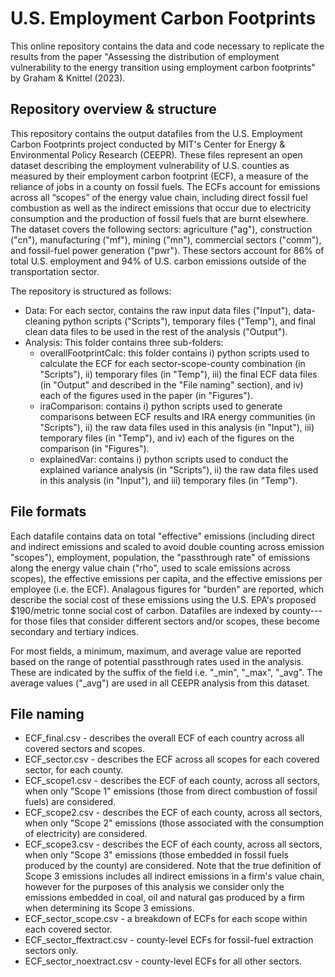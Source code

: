 # U.S. Employment Carbon Footprints
This online repository contains the data and code necessary to replicate the results from the paper "Assessing the distribution of employment vulnerability to the energy transition using employment carbon footprints" by Graham & Knittel (2023).

## Repository overview & structure
This repository contains the output datafiles from the U.S. Employment Carbon Footprints project conducted by MIT's Center for Energy & Environmental Policy Research (CEEPR). These files represent an open dataset describing the employment vulnerability of U.S. counties as measured by their employment carbon footprint (ECF), a measure of the reliance of jobs in a county on fossil fuels. The ECFs account for emissions across all “scopes” of the energy value chain, including direct fossil fuel combustion as well as the indirect emissions that occur due to electricity consumption and the production of fossil fuels that are burnt elsewhere. The dataset covers the following sectors: agriculture ("ag"), construction ("cn"), manufacturing ("mf"), mining ("mn"), commercial sectors ("comm"), and fossil-fuel power generation ("pwr"). These sectors account for 86% of total U.S. employment and 94% of U.S. carbon emissions outside of the transportation sector.

The repository is structured as follows:
- Data: For each sector, contains the raw input data files ("Input"), data-cleaning python scripts ("Scripts"), temporary files ("Temp"), and final clean data files to be used in the rest of the analysis ("Output").
- Analysis: This folder contains three sub-folders:
  - overallFootprintCalc: this folder contains i) python scripts used to calculate the ECF for each sector-scope-county combination (in "Scripts"), ii) temporary files (in "Temp"), iii) the final ECF data files (in "Output" and described in the "File naming" section), and iv) each of the figures used in the paper (in "Figures").
  - iraComparison: contains i) python scripts used to generate comparisons between ECF results and IRA energy communities (in "Scripts"), ii) the raw data files used in this analysis (in "Input"), iii) temporary files (in "Temp"), and iv) each of the figures on the comparison (in "Figures").
  - explainedVar: contains i) python scripts used to conduct the explained variance analysis (in "Scripts"), ii) the raw data files used in this analysis (in "Input"), and iii) temporary files (in "Temp").

## File formats
Each datafile contains data on total "effective" emissions (including direct and indirect emissions and scaled to avoid double counting across emission "scopes"), employment, population, the "passthrough rate" of emissions along the energy value chain ("rho", used to scale emissions across scopes), the effective emissions per capita, and the effective emissions per employee (i.e. the ECF). Analagous figures for "burden" are reported, which describe the social cost of these emissions using the U.S. EPA's proposed $190/metric tonne social cost of carbon. Datafiles are indexed by county---for those files that consider different sectors and/or scopes, these become secondary and tertiary indices. 

For most fields, a minimum, maximum, and average value are reported based on the range of potential passthrough rates used in the analysis. These are indicated by the suffix of the field i.e. "_min", "_max", "_avg". The average values ("_avg") are used in all CEEPR analysis from this dataset.

## File naming
- ECF_final.csv - describes the overall ECF of each country across all covered sectors and scopes.
- ECF_sector.csv - describes the ECF across all scopes for each covered sector, for each county.
- ECF_scope1.csv - describes the ECF of each county, across all sectors, when only "Scope 1" emissions (those from direct combustion of fossil fuels) are considered.
- ECF_scope2.csv - describes the ECF of each county, across all sectors, when only "Scope 2" emissions (those associated with the consumption of electricity) are considered.
- ECF_scope3.csv - describes the ECF of each county, across all sectors, when only "Scope 3" emissions (those embedded in fossil fuels produced by the county) are considered. Note that the true definition of Scope 3 emissions includes all indirect emissions in a firm's value chain, however for the purposes of this analysis we consider only the emissions embedded in coal, oil and natural gas produced by a firm when determining its Scope 3 emissions.
- ECF_sector_scope.csv - a breakdown of ECFs for each scope within each covered sector.
- ECF_sector_ffextract.csv - county-level ECFs for fossil-fuel extraction sectors only.
- ECF_sector_noextract.csv - county-level ECFs for all other sectors.
